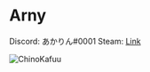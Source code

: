 # Arny

Discord: あかりん#0001
Steam: [Link](https://steamcommunity.com/id/gooddeveloper/)

![ChinoKafuu](https://i.imgur.com/R3bzIHC.jpg)
